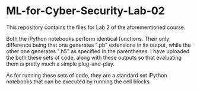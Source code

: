 # ML-for-Cyber-Security-Lab-02
This repository contains the files for Lab 2 of the aforementioned course.

Both the iPython notebooks perform identical functions. Their only difference being that one generates ".pb" extensions in its output, while the other one generates ".h5" as specified in the parentheses. I have uploaded the both these sets of code, along with these outputs so that evaluating them is pretty much a simple plug-and-play.

As for running these sets of code, they are a standard set iPython notebooks that can be executed by running the cell blocks. 
